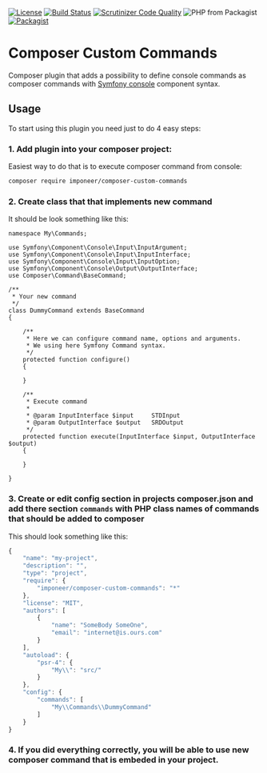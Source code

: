 [![License](https://img.shields.io/github/license/imponeer/composer-custom-commands.svg?maxAge=2592000)](LICENSE)
 [![Build Status](https://travis-ci.org/imponeer/composer-custom-commands.svg?branch=master)](https://travis-ci.org/imponeer/composer-custom-commands) [![Scrutinizer Code Quality](https://scrutinizer-ci.com/g/imponeer/composer-custom-commands/badges/quality-score.png)](https://scrutinizer-ci.com/g/imponeer/composer-custom-commands/) 
![PHP from Packagist](https://img.shields.io/packagist/php-v/imponeer/composer-custom-commands.svg) 
[![Packagist](https://img.shields.io/packagist/v/imponeer/composer-custom-commands.svg)](https://packagist.org/packages/imponeer/composer-custom-commands)

# Composer Custom Commands

Composer plugin that adds a possibility to define console commands as composer commands with [Symfony console](https://symfony.com/doc/current/components/console.html) component syntax.

## Usage

To start using this plugin you need just to do 4 easy steps:

### 1. Add plugin into your composer project:
 
Easiest way to do that is to execute composer command from console:

```bash
composer require imponeer/composer-custom-commands
```

### 2. Create class that that implements new command

It should be look something like this:
```php5
namespace My\Commands;

use Symfony\Component\Console\Input\InputArgument;
use Symfony\Component\Console\Input\InputInterface;
use Symfony\Component\Console\Input\InputOption;
use Symfony\Component\Console\Output\OutputInterface;
use Composer\Command\BaseCommand;

/**
 * Your new command
 */
class DummyCommand extends BaseCommand
{

    /**
     * Here we can configure command name, options and arguments. 
	 * We using here Symfony Command syntax.
     */
    protected function configure()
    {
		
    }

    /**
     * Execute command
     *
     * @param InputInterface $input     STDInput
     * @param OutputInterface $output   SRDOutput
     */
    protected function execute(InputInterface $input, OutputInterface $output)
    {
       
    }

}
```

### 3. Create or edit config section in projects composer.json and add there section `commands` with PHP class names of commands that should be added to composer

This should look something like this:
```javascript
{
    "name": "my-project",
    "description": "",
    "type": "project",
    "require": {
        "imponeer/composer-custom-commands": "*"
    },
    "license": "MIT",
    "authors": [
        {
            "name": "SomeBody SomeOne",
            "email": "internet@is.ours.com"
        }
    ],
    "autoload": {
        "psr-4": {
            "My\\": "src/"
        }
    },
	"config": {
		"commands": [
			"My\\Commands\\DummyCommand"
		]
	}
}
```

### 4. If you did everything correctly, you will be able to use new composer command that is embeded in your project.
